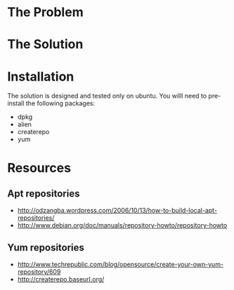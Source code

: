 The Problem
===========

The Solution
============



Installation
============

The solution is designed and tested only on ubuntu.
You willl need to pre-install the following packages:

* dpkg
* alien
* createrepo
* yum

Resources
=========

Apt repositories
----------------

* http://odzangba.wordpress.com/2006/10/13/how-to-build-local-apt-repositories/
* http://www.debian.org/doc/manuals/repository-howto/repository-howto

Yum repositories
----------------

* http://www.techrepublic.com/blog/opensource/create-your-own-yum-repository/609
* http://createrepo.baseurl.org/

